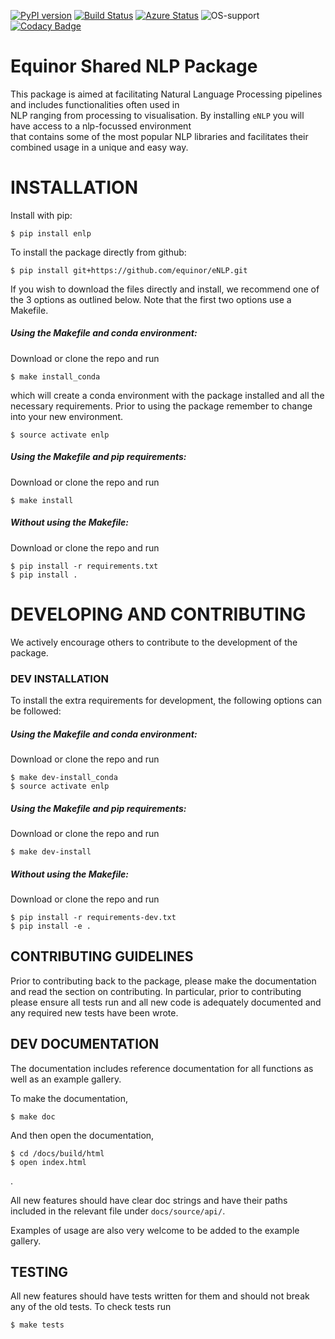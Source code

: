[![PyPI version](https://badge.fury.io/py/enlp.svg)](https://badge.fury.io/py/enlp)
[![Build Status](https://travis-ci.org/equinor/eNLP.svg?branch=master)](https://travis-ci.org/equinor/eNLP)
[![Azure Status](https://dev.azure.com/eNLP/eNLP/_apis/build/status/equinor.eNLP?branchName=master)](https://dev.azure.com/eNLP/eNLP/_build/latest?definitionId=1&branchName=master)
![OS-support](https://img.shields.io/badge/OS-linux,win,osx-850A8B.svg)
[![Codacy Badge](https://api.codacy.com/project/badge/Grade/d1adfcf2908348c4ae9f25a5f77374e4)](https://www.codacy.com/manual/cebirnie92/eNLP?utm_source=github.com&amp;utm_medium=referral&amp;utm_content=equinor/eNLP&amp;utm_campaign=Badge_Grade)

# Equinor Shared NLP Package
This package is aimed at facilitating Natural Language Processing pipelines and includes functionalities often used in  
NLP ranging from processing to visualisation. By installing `eNLP` you will have access to a nlp-focussed environment  
that contains some of the most popular NLP libraries and facilitates their combined usage in a unique and easy way.

# INSTALLATION
Install with pip:

    $ pip install enlp
    
To install the package directly from github: 

    $ pip install git+https://github.com/equinor/eNLP.git

If you wish to download the files directly and install, we recommend one of the 3 options as outlined below. Note that 
the first two options use a Makefile.

#####  Using the Makefile and conda environment:
Download or clone the repo and run 

    $ make install_conda
which will create a conda environment with the package installed and all the necessary requirements. Prior to using
the package remember to change into your new environment.

    $ source activate enlp
    
#####  Using the Makefile and pip requirements:   
Download or clone the repo and run 

    $ make install
    
##### Without using the Makefile:
Download or clone the repo and run

    $ pip install -r requirements.txt
    $ pip install . 

# DEVELOPING AND CONTRIBUTING 
We actively encourage others to contribute to the development of the package. 


### DEV INSTALLATION
To install the extra requirements for development, the following options can be 
followed:

#####  Using the Makefile and conda environment:
Download or clone the repo and run 

    $ make dev-install_conda
    $ source activate enlp
    
#####  Using the Makefile and pip requirements:  
Download or clone the repo and run 

    $ make dev-install
    
##### Without using the Makefile:
Download or clone the repo and run

    $ pip install -r requirements-dev.txt
    $ pip install -e .



## CONTRIBUTING GUIDELINES
Prior to contributing back to the package, please make the documentation and read the section on contributing. In 
particular, prior to contributing please ensure all tests run and all new code is adequately documented and any 
required new tests have been wrote.

## DEV DOCUMENTATION
The documentation includes reference documentation for all functions as well as an example gallery.

To make the documentation,
 
    $ make doc

And then open the documentation,

    $ cd /docs/build/html
    $ open index.html
.

All new features should have clear doc strings and have their paths included in the relevant file under 
`docs/source/api/`. 

Examples of usage are also very welcome to be added to the example gallery.

## TESTING
All new features should have tests written for them and should not break any of the old tests. To check tests run

    $ make tests
    
